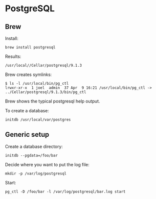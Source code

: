 # PostgreSQL

## Brew

Install:

    brew install postgresql

Results:

    /usr/local//Cellar/postgresql/9.1.3

Brew creates symlinks:

    $ ls -l /usr/local/bin/pg_ctl
    lrwxr-xr-x  1 joel  admin  37 Apr  9 16:21 /usr/local/bin/pg_ctl -> ../Cellar/postgresql/9.1.3/bin/pg_ctl


Brew shows the typical postgresql help output.

To create a database:

    initdb /usr/local/var/postgres


## Generic setup

Create a database directory:

    initdb --pgdata=/foo/bar

Decide where you want to put the log file:

    mkdir -p /var/log/postgresql

Start:

    pg_ctl -D /foo/bar -l /var/log/postgresql/bar.log start

